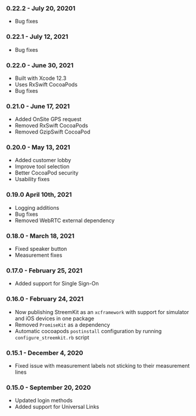 ### 0.22.2 - July 20, 20201

* Bug fixes

### 0.22.1 - July 12, 2021

* Bug fixes

### 0.22.0 - June 30, 2021

* Built with Xcode 12.3
* Uses RxSwift CocoaPods
* Bug fixes

### 0.21.0 - June 17, 2021

* Added OnSite GPS request
* Removed RxSwift CocoaPods
* Removed GzipSwift CocoaPod

### 0.20.0 - May 13, 2021

* Added customer lobby
* Improve tool selection
* Better CocoaPod security
* Usability fixes

### 0.19.0 April 10th, 2021

* Logging additions
* Bug fixes
* Removed WebRTC external dependency

### 0.18.0 - March 18, 2021

* Fixed speaker button
* Measurement fixes

### 0.17.0 - February 25, 2021

* Added support for Single Sign-On

### 0.16.0 - February 24, 2021

* Now publishing StreemKit as an `xcframework` with support for simulator and iOS devices in one package
* Removed `PromiseKit` as a dependency
* Automatic cocoapods `postinstall` configuration by running `configure_streemkit.rb` script

### 0.15.1 - December 4, 2020

* Fixed issue with measurement labels not sticking to their measurement lines

### 0.15.0 - September 20, 2020

* Updated login methods
* Added support for Universal Links
